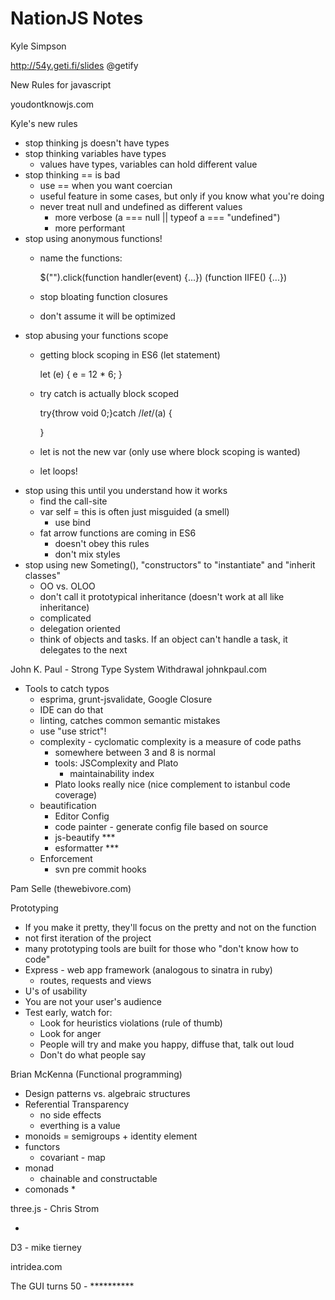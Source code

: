 NationJS Notes
==================================

Kyle Simpson

http://54y.geti.fi/slides
@getify

New Rules for javascript

youdontknowjs.com

Kyle's new rules
* stop thinking js doesn't have types
* stop thinking variables have types
    * values have types, variables can hold different value
* stop thinking == is bad
    * use == when you want coercian
    * useful feature in some cases, but only if you know what you're doing
    * never treat null and undefined as different values
        * more verbose (a === null || typeof a === "undefined")
        * more performant
* stop using anonymous functions!
    * name the functions:

        $("").click(function handler(event) {...})
        (function IIFE() {...})
    * stop bloating function closures
    * don't assume it will be optimized
* stop abusing your functions scope
    * getting block scoping in ES6 (let statement)

        let (e) {
            e = 12 * 6;
        }
    * try catch is actually block scoped

        try{throw void 0;}catch
        /*let*/(a) {

        }
    * let is not the new var (only use where block scoping is wanted)
    * let loops!
* stop using this until you understand how it works
    * find the call-site
    * var self = this is often just misguided (a smell)
        * use bind
    * fat arrow functions are coming in ES6
        * doesn't obey this rules
        * don't mix styles
* stop using new Someting(), "constructors" to "instantiate" and "inherit classes"
    * OO vs. OLOO
    * don't call it prototypical inheritance (doesn't work at all like inheritance)
    * complicated
    * delegation oriented
    * think of objects and tasks. If an object can't handle a task, it delegates
      to the next

John K. Paul - Strong Type System Withdrawal
johnkpaul.com

* Tools to catch typos
    * esprima, grunt-jsvalidate, Google Closure
    * IDE can do that
    * linting, catches common semantic mistakes
    * use "use strict"!
    * complexity - cyclomatic complexity is a measure of code paths
        * somewhere between 3 and 8 is normal
        * tools: JSComplexity and Plato
            * maintainability index
        * Plato looks really nice (nice complement to istanbul code coverage)
    * beautification
        * Editor Config
        * code painter - generate config file based on source
        * js-beautify ***
        * esformatter ***
    * Enforcement
        * svn pre commit hooks

Pam Selle (thewebivore.com)

Prototyping
* If you make it pretty, they'll focus on the pretty and not on the function
* not first iteration of the project
* many prototyping tools are built for those who "don't know how to code"
* Express - web app framework (analogous to sinatra in ruby)
    * routes, requests and views
* U's of usability
* You are not your user's audience
* Test early, watch for:
    * Look for heuristics violations (rule of thumb)
    * Look for anger
    * People will try and make you happy, diffuse that, talk out loud
    * Don't do what people say


Brian McKenna (Functional programming)

* Design patterns vs. algebraic structures
* Referential Transparency
    * no side effects
    * everthing is a value
* monoids = semigroups + identity element
* functors
    * covariant - map
* monad
    * chainable and constructable
* comonads
    * 

three.js - Chris Strom

*

D3 - mike tierney

intridea.com

The GUI turns 50 - **********
